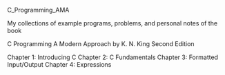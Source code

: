C_Programming_AMA

My collections of example programs, problems, and personal notes of the book

C Programming A Modern Approach
    by K. N. King
        Second Edition

Chapter 1: Introducing C
Chapter 2: C Fundamentals
Chapter 3: Formatted Input/Output
Chapter 4: Expressions